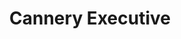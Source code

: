 ---
title: "Cannery Executive"
character_key: "cannery-executive"
plot_key: "murder-at-roeder-house"
layout: character-pack-single
type: _default
---